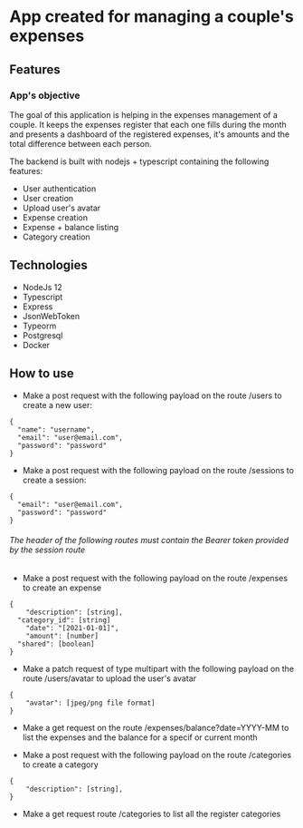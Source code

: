 
# App created for managing a couple's expenses

## Features

### App's objective

The goal of this application is helping in the expenses management of a couple. It keeps the expenses register that each one fills during the month and presents a dashboard of the registered expenses, it's amounts and the total difference between each person.


 The backend is built with nodejs + typescript containing the following features:

* User authentication
* User creation
* Upload user's avatar
* Expense creation
* Expense + balance listing
* Category creation

## Technologies

* NodeJs 12
* Typescript
* Express
* JsonWebToken
* Typeorm
* Postgresql
* Docker

## How to use

* Make a post request with the following payload on the route /users to create a new user:
```
{
  "name": "username",
  "email": "user@email.com",
  "password": "password"
}
```

* Make a post request with the following payload on the route /sessions to create a session:
```
{
  "email": "user@email.com",
  "password": "password"
}
```

###### The header of the following routes must contain the Bearer token provided by the session route

* Make a post request with the following payload on the route /expenses to create an expense

```
{
	"description": [string],
  "category_id": [string]
	"date": "[2021-01-01]",
	"amount": [number]
  "shared": [boolean]
}
```

* Make a patch request of type multipart with the following payload on the route /users/avatar to upload the user's avatar

```
{
	"avatar": [jpeg/png file format]
}
```

* Make a get request on the route /expenses/balance?date=YYYY-MM to list the expenses and the balance for a specif or current month


* Make a post request with the following payload on the route /categories to create a category

```
{
	"description": [string],
}
```

* Make a get request route /categories to list all the register categories

